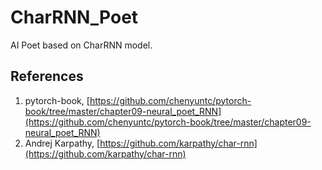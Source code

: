 # CharRNN_Poet

AI Poet based on CharRNN model.

## References

1. pytorch-book, [https://github.com/chenyuntc/pytorch-book/tree/master/chapter09-neural_poet_RNN](https://github.com/chenyuntc/pytorch-book/tree/master/chapter09-neural_poet_RNN)
2. Andrej Karpathy, [https://github.com/karpathy/char-rnn](https://github.com/karpathy/char-rnn)

